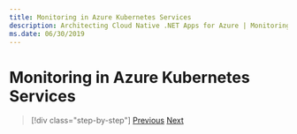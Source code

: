 ```yaml
---
title: Monitoring in Azure Kubernetes Services
description: Architecting Cloud Native .NET Apps for Azure | Monitoring in Azure Kubernetes Services
ms.date: 06/30/2019
---
```

# Monitoring in Azure Kubernetes Services

>[!div class="step-by-step"]
>[Previous](logging.md)
>[Next](identity.md)
